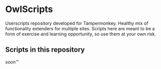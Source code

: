 # OwlScripts
Userscripts repository developed for Tampermonkey. Healthy mix of functionality extenders for multiple sites.
Scripts here are meant to be a form of exercise and learning opportunity, so use them at your own risk.

## Scripts in this repository
*soon™*
